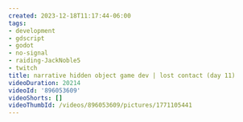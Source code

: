 ```yaml
---
created: 2023-12-18T11:17:44-06:00
tags:
- development
- gdscript
- godot
- no-signal
- raiding-JackNoble5
- twitch
title: narrative hidden object game dev | lost contact (day 11)
videoDuration: 20214
videoId: '896053609'
videoShorts: []
videoThumbId: /videos/896053609/pictures/1771105441
---
```

